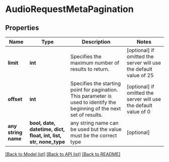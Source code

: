 # AudioRequestMetaPagination


## Properties
Name | Type | Description | Notes
------------ | ------------- | ------------- | -------------
**limit** | **int** | Specifies the maximum number of results to return. | [optional]  if omitted the server will use the default value of 25
**offset** | **int** | Specifies the starting point for pagination. This parameter is used to identify the beginning of the next set of results. | [optional]  if omitted the server will use the default value of 0
**any string name** | **bool, date, datetime, dict, float, int, list, str, none_type** | any string name can be used but the value must be the correct type | [optional]

[[Back to Model list]](../README.md#documentation-for-models) [[Back to API list]](../README.md#documentation-for-api-endpoints) [[Back to README]](../README.md)


